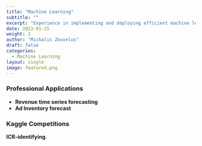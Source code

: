 ```yaml
---
title: "Machine Learning"
subtitle: ""
excerpt: "Experience in implementing and deploying efficient machine learning models."
date: 2023-01-25
weight: 2
author: "Michalis Zouvelos"
draft: false
categories:
  - Machine Learning
layout: single
image: featured.png
---
```


### Professional Applications

- **Revenue time series forecasting**
- **Ad Inventory forecast**

### Kaggle Competitions

**ICR-identifying**.
